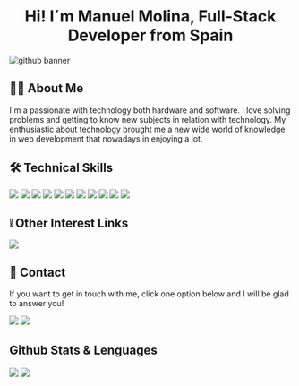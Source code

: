 <h1 align="center">Hi! I´m Manuel Molina, Full-Stack Developer from Spain</h1>

![github banner](https://github.com/ManuelMolinaAbad/ManuelMolinaAbad/assets/127496509/97099a14-d415-4b4b-94fc-c0b1e229aff1)

## 👨‍💻 About Me

I´m a passionate with technology both hardware and software. I love solving problems and getting to know new subjects in relation with technology. My enthusiastic about technology brought me a new wide world of knowledge in web development that nowadays in enjoying a lot.

## 🛠 Technical Skills  

<span><img src="https://img.shields.io/badge/HTML5-E34F26?style=for-the-badge&logo=html5&logoColor=white"></span>
<span><img src="https://img.shields.io/badge/CSS3-1572B6?style=for-the-badge&logo=css3&logoColor=white"></span>
<span><img src="https://img.shields.io/badge/PHP-777BB4?style=for-the-badge&logo=php&logoColor=white"></span>
<span><img src="https://img.shields.io/badge/JavaScript-323330?style=for-the-badge&logo=javascript&logoColor=F7DF1E"></span>
<span><img src="https://img.shields.io/badge/GIT-E44C30?style=for-the-badge&logo=git&logoColor=white"></span>
<span><img src="https://img.shields.io/badge/MySQL-005C84?style=for-the-badge&logo=mysql&logoColor=white"></span>
<span><img src="https://img.shields.io/badge/Bootstrap-563D7C?style=for-the-badge&logo=bootstrap&logoColor=white"></span>
<span><img src="https://img.shields.io/badge/Wordpress-21759B?style=for-the-badge&logo=wordpress&logoColor=white"></span>
<span><img src="https://img.shields.io/badge/Java-%23ED8B00.svg?style=for-the-badge&logo=java&logoColor=white"></span>
<span><img src="https://img.shields.io/badge/Laravel-FF2D20?style=for-the-badge&logo=laravel&logoColor=white"></span>
<span><img src="https://img.shields.io/badge/Angular-DD0031?style=for-the-badge&logo=angular&logoColor=white"></span>

## ❕ Other Interest Links

<a href="https://www.freecodecamp.org/Manuel_Molina"><img src="https://img.shields.io/badge/freecodecamp-27273D?style=for-the-badge&logo=freecodecamp&logoColor=white"></a>

## 📩 Contact

If you want to get in touch with me, click one option below and I will be glad to answer you!

<p>
  <a href="mailto:manuelmolinaabad@gmail.com"><img src="https://img.shields.io/badge/Gmail-D14836?style=for-the-badge&logo=gmail&logoColor=white"></a>
  <a href="https://www.linkedin.com/in/manuelmolinaabad"><img src="https://img.shields.io/badge/LinkedIn-0077B5?style=for-the-badge&logo=linkedin&logoColor=white"></a>
</p>

## Github Stats & Lenguages
  <img align="center" src="https://github-profile-summary-cards.vercel.app/api/cards/profile-details?username=ManuelMolinaAbad&theme=dark">
  <img align="center" src="https://github-readme-stats.vercel.app/api/top-langs/?username=ManuelMolinaAbad&layout=compact&theme=dark">

